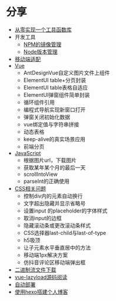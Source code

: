 # 分享

- [从零实现一个工具函数库](./tool-library.md)
- 开发工具
  - [NPM的镜像管理](./dev-tools/node-registry-manage.md)
  - [Node版本管理](./dev-tools/node-version-manager.md)
- [移动端适配](./flexible.md)
- [Vue](./vue.md)
  - AntDesignVue自定义图片文件上组件
  - ElementUI table+分页封装
  - ElementUI table表格自适应
  - ElementUI弹窗组件简单封装
  - 循环组件引用
  - 编程式导航实现新窗口打开
  - 弹窗关闭初始化数据
  - vue绑定值与字符串拼接
  - 动态表格
  - keep-alive的真实场景应用
  - 前端分页
- [JavaScript](./javascript.md)
  - 根据图片url，下载图片
  - 获取某年某个月的最后一天
  - scrollIntoView
  - parseInt的正确使用
- [CSS相关问题](./css.md)
  - 控制div内的元素自动换行
  - 文字超出隐藏并显示省略号
  - 设置input 的placeholder的字体样式
  - 取消input的边框
  - 隐藏滚动条或更改滚动条样式
  - CSS选择器last-child与last-of-type
  - h5吸顶
  - 让子元素水平垂直居中的方法
  - 移动端1px解决方案
  - 仿抖音评论区移动端弹出框
- [二进制流文件下载](./document-flow-download.md)
- [vue-lazyload源码阅读](./vue-lazyload.md)
- [自动部署](./auto-deploy.md)
- [使用hexo搭建个人博客](./hexo.md)
